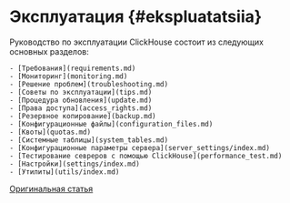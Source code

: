 # Эксплуатация {#ekspluatatsiia}

Руководство по эксплуатации ClickHouse состоит из следующих основных разделов:

    - [Требования](requirements.md)
    - [Мониторинг](monitoring.md)
    - [Решение проблем](troubleshooting.md)
    - [Советы по эксплуатации](tips.md)
    - [Процедура обновления](update.md)
    - [Права доступа](access_rights.md)
    - [Резервное копирование](backup.md)
    - [Конфигурационные файлы](configuration_files.md)
    - [Квоты](quotas.md)
    - [Системные таблицы](system_tables.md)
    - [Конфигурационные параметры сервера](server_settings/index.md)
    - [Тестирование севреров с помощью ClickHouse](performance_test.md)
    - [Настройки](settings/index.md)
    - [Утилиты](utils/index.md)

[Оригинальная статья](https://clickhouse.tech/docs/ru/operations/) <!--hide-->
